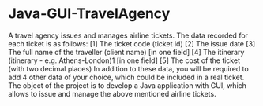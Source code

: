 # Java-GUI-TravelAgency
A travel agency issues and manages airline tickets. The data recorded for each ticket is as follows: [1] The ticket code (ticket id) [2] The issue date [3] The full name of the traveller (client name) [in one field] [4] The itinerary (itinerary - e.g. Athens-London)1 [in one field] [5] The cost of the ticket (with two decimal places) In addition to these data, you will be required to add 4 other data of your choice, which could be included in a real ticket. The object of the project is to develop a Java application with GUI, which allows to issue and manage the above mentioned airline tickets.
